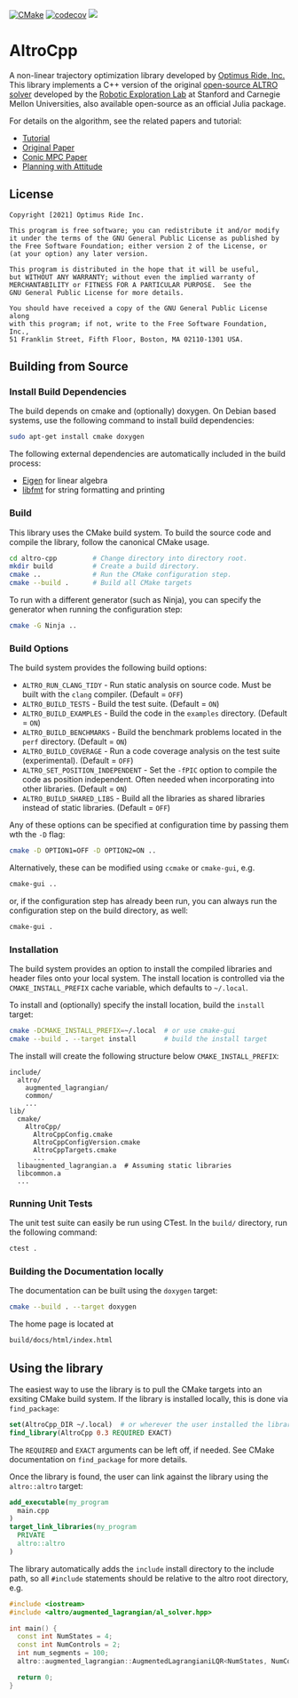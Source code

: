 [![CMake](https://github.com/bjack205/altro-cpp/actions/workflows/build-and-test.yml/badge.svg)](https://github.com/bjack205/altro-cpp/actions/workflows/build-and-test.yml)
[![codecov](https://codecov.io/gh/bjack205/altro-cpp/branch/master/graph/badge.svg?token=DXMSQLLM91)](https://codecov.io/gh/bjack205/altro-cpp)
[![](https://img.shields.io/badge/docs-dev-blue.svg)](https://bjack205.github.io/altro-cpp/)

# AltroCpp
A non-linear trajectory optimization library developed by [Optimus Ride, Inc.](https://www.optimusride.com/)
This library implements a C++ version of the original [open-source ALTRO solver](https://github.com/RoboticExplorationLab/Altro.jl) developed by the [Robotic Exploration Lab](https://roboticexplorationlab.org/) at Stanford and Carnegie Mellon Universities, also available open-source as an official Julia package.

For details on the algorithm, see the related papers and tutorial: 
- [Tutorial](https://bjack205.github.io/papers/AL_iLQR_Tutorial.pdf)
- [Original Paper](https://roboticexplorationlab.org/papers/altro-iros.pdf)
- [Conic MPC Paper](https://roboticexplorationlab.org/papers/ALTRO_MPC.pdf)
- [Planning with Attitude](https://roboticexplorationlab.org/papers/planning_with_attitude.pdf)


## License 

```
Copyright [2021] Optimus Ride Inc.

This program is free software; you can redistribute it and/or modify
it under the terms of the GNU General Public License as published by
the Free Software Foundation; either version 2 of the License, or
(at your option) any later version.

This program is distributed in the hope that it will be useful,
but WITHOUT ANY WARRANTY; without even the implied warranty of
MERCHANTABILITY or FITNESS FOR A PARTICULAR PURPOSE.  See the
GNU General Public License for more details.

You should have received a copy of the GNU General Public License along
with this program; if not, write to the Free Software Foundation, Inc.,
51 Franklin Street, Fifth Floor, Boston, MA 02110-1301 USA.
```

## Building from Source
### Install Build Dependencies
The build depends on cmake and (optionally) doxygen. On Debian based systems, use the following command to install 
build dependencies:
```bash
sudo apt-get install cmake doxygen
```

The following external dependencies are automatically included in the build process:
* [Eigen](https://eigen.tuxfamily.org/index.php?title=Main_Page) for linear algebra
* [libfmt](https://fmt.dev/latest/index.html) for string formatting and printing

### Build
This library uses the CMake build system. To build the source code and compile the library,
follow the canonical CMake usage.
```bash
cd altro-cpp         # Change directory into directory root.
mkdir build          # Create a build directory.
cmake ..             # Run the CMake configuration step. 
cmake --build .      # Build all CMake targets
```

To run with a different generator (such as Ninja), you can specify the generator when running the configuration step:
```bash
cmake -G Ninja ..
```

### Build Options
The build system provides the following build options:
- `ALTRO_RUN_CLANG_TIDY` - Run static analysis on source code. Must be built with the `clang` compiler. (Default = `OFF`)
- `ALTRO_BUILD_TESTS` - Build the test suite. (Default = `ON`)
- `ALTRO_BUILD_EXAMPLES` - Build the code in the `examples` directory. (Default = `ON`)
- `ALTRO_BUILD_BENCHMARKS` - Build the benchmark problems located in the `perf` directory. (Default = `ON`)
- `ALTRO_BUILD_COVERAGE` - Run a code coverage analysis on the test suite (experimental). (Default = `OFF`)
- `ALTRO_SET_POSITION_INDEPENDENT` - Set the `-fPIC` option to compile the code as position independent. Often needed when incorporating into other libraries. (Default = `ON`)
- `ALTRO_BUILD_SHARED_LIBS` - Build all the libraries as shared libraries instead of static libraries. (Default = `OFF`)

Any of these options can be specified at configuration time by passing them wth the `-D` flag:
```bash
cmake -D OPTION1=OFF -D OPTION2=ON ..
```

Alternatively, these can be modified using `ccmake` or `cmake-gui`, e.g.
```bash
cmake-gui ..
```
or, if the configuration step has already been run, you can always run the configuration step on the build directory, as well:
```bash
cmake-gui .
```

### Installation
The build system provides an option to install the compiled libraries and header files onto your local system. The install location is controlled via the `CMAKE_INSTALL_PREFIX` cache variable,
which defaults to `~/.local`.

To install and (optionally) specify the install location, build the
`install` target:
```bash
cmake -DCMAKE_INSTALL_PREFIX=~/.local  # or use cmake-gui
cmake --build . --target install       # build the install target
```
The install will create the following structure below `CMAKE_INSTALL_PREFIX`:
```
include/
  altro/
    augmented_lagrangian/
    common/
    ...
lib/
  cmake/
    AltroCpp/
      AltroCppConfig.cmake
      AltroCppConfigVersion.cmake
      AltroCppTargets.cmake
      ...
  libaugmented_lagrangian.a  # Assuming static libraries
  libcommon.a
  ...
```

### Running Unit Tests
The unit test suite can easily be run using CTest. In the `build/` directory, run the following command:
```bash
ctest .
```

### Building the Documentation locally
The documentation can be built using the `doxygen` target:
```bash
cmake --build . --target doxygen
```
The home page is located at 
```bash
build/docs/html/index.html
```

## Using the library
The easiest way to use the library is to pull the CMake targets into an exsiting CMake build system. If the library is installed locally, this is done via `find_package`:
```cmake
set(AltroCpp_DIR ~/.local)  # or wherever the user installed the library via CMAKE_INSTALL_PREFIX
find_library(AltroCpp 0.3 REQUIRED EXACT)
```

The `REQUIRED` and `EXACT` arguments can be left off, if needed. See
CMake documentation on `find_package` for more details.

Once the library is found, the user can link against the library using the `altro::altro` target:

```cmake
add_executable(my_program
  main.cpp
)
target_link_libraries(my_program
  PRIVATE
  altro::altro
)
```

The library automatically adds the `include` install directory to the include path, so all `#include` statements should be relative to 
the altro root directory, e.g.
```cpp
#include <iostream>
#include <altro/augmented_lagrangian/al_solver.hpp>

int main() {
  const int NumStates = 4;
  const int NumControls = 2;
  int num_segments = 100;
  altro::augmented_lagrangian::AugmentedLagrangianiLQR<NumStates, NumControls> solver(num_segments);

  return 0;
}
```
